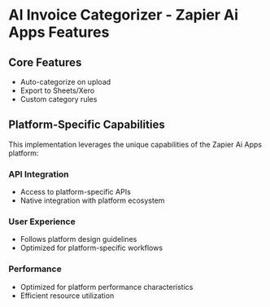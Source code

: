 # AI Invoice Categorizer - Zapier Ai Apps Features

## Core Features
- Auto-categorize on upload
- Export to Sheets/Xero
- Custom category rules

## Platform-Specific Capabilities
This implementation leverages the unique capabilities of the Zapier Ai Apps platform:

### API Integration
- Access to platform-specific APIs
- Native integration with platform ecosystem

### User Experience
- Follows platform design guidelines
- Optimized for platform-specific workflows

### Performance
- Optimized for platform performance characteristics
- Efficient resource utilization
